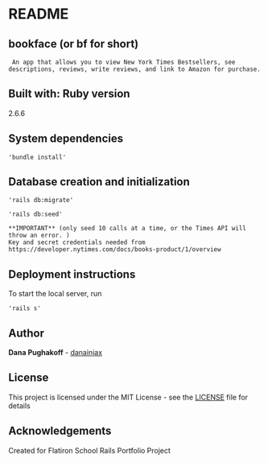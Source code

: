 # README

## bookface (or bf for short)

     An app that allows you to view New York Times Bestsellers, see descriptions, reviews, write reviews, and link to Amazon for purchase.

## Built with: Ruby version
2.6.6

## System dependencies
```
'bundle install'
```


## Database creation and initialization
```
'rails db:migrate'
```
```
'rails db:seed' 
```
    **IMPORTANT** (only seed 10 calls at a time, or the Times API will throw an error. )
    Key and secret credentials needed from https://developer.nytimes.com/docs/books-product/1/overview


## Deployment instructions
To start the local server, run
```
'rails s'
```

## Author
**Dana Pughakoff** - [danainjax](https://github.com/danainjax)

## License
This project is licensed under the MIT License - see the [LICENSE](LICENSE) file for details

## Acknowledgements
Created for Flatiron School Rails Portfolio Project


